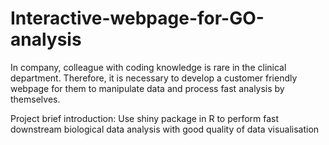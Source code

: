 # Interactive-webpage-for-GO-analysis

In company, colleague with coding knowledge is rare in the clinical department. Therefore, it is necessary to develop a customer friendly webpage for them to manipulate data and process fast analysis by themselves. 

Project brief introduction:
Use shiny package in R to perform fast downstream biological data analysis with good quality of data visualisation
